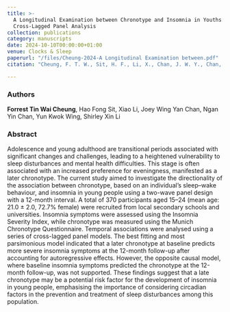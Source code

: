 ```yaml
---
title: >-
  A Longitudinal Examination between Chronotype and Insomnia in Youths: A
  Cross-Lagged Panel Analysis
collection: publications
category: manuscripts
date: 2024-10-10T00:00:00+01:00
venue: Clocks & Sleep
paperurl: "/files/Cheung-2024-A Longitudinal Examination between.pdf"
citation: "Cheung, F. T. W., Sit, H. F., Li, X., Chan, J. W. Y., Chan, N. Y., Wing, Y. K., & Li, S. X. (2024). A Longitudinal Examination between Chronotype and Insomnia in Youths: A Cross-Lagged Panel Analysis. Clocks & Sleep, 6(4), 557-567."

---
```

### Authors
**Forrest Tin Wai Cheung**, Hao Fong Sit, Xiao Li, Joey Wing Yan Chan, Ngan Yin Chan, Yun Kwok Wing, Shirley Xin Li

### Abstract
Adolescence and young adulthood are transitional periods associated with significant changes and challenges, leading to a heightened vulnerability to sleep disturbances and mental health difficulties. This stage is often associated with an increased preference for eveningness, manifested as a later chronotype. The current study aimed to investigate the directionality of the association between chronotype, based on an individual’s sleep–wake behaviour, and insomnia in young people using a two-wave panel design with a 12-month interval. A total of 370 participants aged 15–24 (mean age: 21.0 ± 2.0, 72.7% female) were recruited from local secondary schools and universities. Insomnia symptoms were assessed using the Insomnia Severity Index, while chronotype was measured using the Munich Chronotype Questionnaire. Temporal associations were analysed using a series of cross-lagged panel models. The best fitting and most parsimonious model indicated that a later chronotype at baseline predicts more severe insomnia symptoms at the 12-month follow-up after accounting for autoregressive effects. However, the opposite causal model, where baseline insomnia symptoms predicted the chronotype at the 12-month follow-up, was not supported. These findings suggest that a late chronotype may be a potential risk factor for the development of insomnia in young people, emphasising the importance of considering circadian factors in the prevention and treatment of sleep disturbances among this population.
